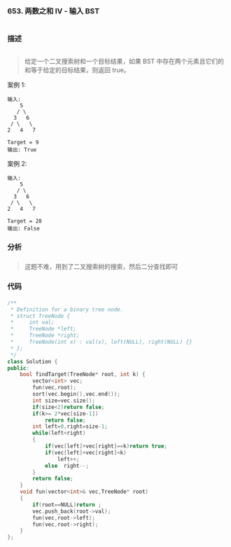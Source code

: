 ### 653. 两数之和 IV - 输入 BST<h1>
### 描述<h2>
> 给定一个二叉搜索树和一个目标结果，如果 BST 中存在两个元素且它们的和等于给定的目标结果，则返回 true。

案例 1:
```
输入:
    5
   / \
  3   6
 / \   \
2   4   7

Target = 9
输出: True
 ```
案例 2:
```
输入:
    5
   / \
  3   6
 / \   \
2   4   7

Target = 28
输出: False
```
### 分析<h3>
> 这题不难，用到了二叉搜索树的搜索，然后二分查找即可
### 代码<h4>
```C++
/**
 * Definition for a binary tree node.
 * struct TreeNode {
 *     int val;
 *     TreeNode *left;
 *     TreeNode *right;
 *     TreeNode(int x) : val(x), left(NULL), right(NULL) {}
 * };
 */
class Solution {
public:
    bool findTarget(TreeNode* root, int k) {
        vector<int> vec;
        fun(vec,root);
        sort(vec.begin(),vec.end());
        int size=vec.size();
        if(size<2)return false;
        if(k>= 2*vec[size-1])
            return false;
        int left=0,right=size-1;
        while(left<right)
        {
            if(vec[left]+vec[right]==k)return true;
            if(vec[left]+vec[right]<k)
                left++;
            else  right--;
        }
        return false;
    }
    void fun(vector<int>& vec,TreeNode* root)
    {
        if(root==NULL)return ;
        vec.push_back(root->val);
        fun(vec,root->left);
        fun(vec,root->right);
    }
};
```
